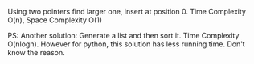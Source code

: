 Using two pointers find larger one, insert at position 0. Time Complexity O(n), Space Complexity O(1)


PS: 
Another solution:
    Generate a list and then sort it. Time Complexity O(nlogn). However for python, this solution has less running time. Don't know the reason.